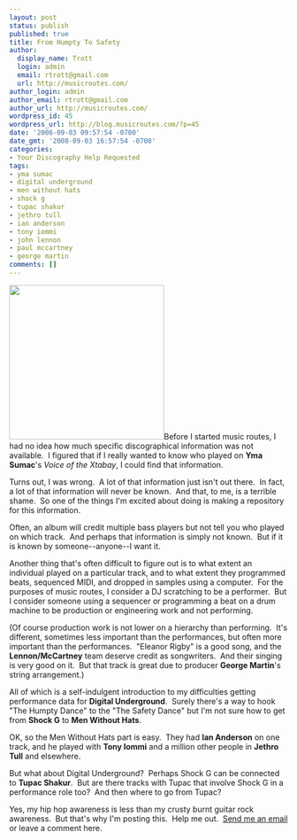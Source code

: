 ```yaml
---
layout: post
status: publish
published: true
title: From Humpty To Safety
author:
  display_name: Trott
  login: admin
  email: rtrott@gmail.com
  url: http://musicroutes.com/
author_login: admin
author_email: rtrott@gmail.com
author_url: http://musicroutes.com/
wordpress_id: 45
wordpress_url: http://blog.musicroutes.com/?p=45
date: '2008-09-03 09:57:54 -0700'
date_gmt: '2008-09-03 16:57:54 -0700'
categories:
- Your Discography Help Requested
tags:
- yma sumac
- digital underground
- men without hats
- shock g
- tupac shakur
- jethro tull
- ian anderson
- tony iommi
- john lennon
- paul mccartney
- george martin
comments: []
---
```

<p><img class="alignleft size-medium wp-image-46" title="The Humpty Dance by Digital Underground" src="http://blog.musicroutes.com/wp-content/uploads/2008/09/humptydance.jpg" alt="" width="280" height="279" />Before I started music routes, I had no idea how much specific discographical information was not available.  I figured that if I really wanted to know who played on <strong>Yma Sumac</strong>'s <em>Voice of the Xtabay</em>, I could find that information.</p>
<p>Turns out, I was wrong.  A lot of that information just isn't out there.  In fact, a lot of that information will never be known.  And that, to me, is a terrible shame.  So one of the things I'm excited about doing is making a repository for this information.</p>
<p>Often, an album will credit multiple bass players but not tell you who played on which track.  And perhaps that information is simply not known.  But if it is known by someone--anyone--I want it.</p>
<p>Another thing that's often difficult to figure out is to what extent an individual played on a particular track, and to what extent they programmed beats, sequenced MIDI, and dropped in samples using a computer.  For the purposes of music routes, I consider a DJ scratching to be a performer.  But I consider someone using a sequencer or programming a beat on a drum machine to be production or engineering work and not performing.</p>
<p>(Of course production work is not lower on a hierarchy than performing.  It's different, sometimes less important than the performances, but often more important than the performances.  "Eleanor Rigby" is a good song, and the <strong>Lennon/McCartney</strong> team deserve credit as songwriters.  And their singing is very good on it.  But that track is great due to producer <strong>George Martin</strong>'s string arrangement.)</p>
<p>All of which is a self-indulgent introduction to my difficulties getting performance data for <strong>Digital Underground</strong>.  Surely there's a way to hook "The Humpty Dance" to the "The Safety Dance" but I'm not sure how to get from <strong>Shock G</strong> to <strong>Men Without Hats</strong>.</p>
<p>OK, so the Men Without Hats part is easy.  They had <strong>Ian Anderson</strong> on one track, and he played with <strong>Tony Iommi</strong> and a million other people in <strong>Jethro Tull</strong> and elsewhere.</p>
<p>But what about Digital Underground?  Perhaps Shock G can be connected to <strong>Tupac Shakur</strong>.  But are there tracks with Tupac that involve Shock G in a performance role too?  And then where to go from Tupac?</p>
<p>Yes, my hip hop awareness is less than my crusty burnt guitar rock awareness.  But that's why I'm posting this.  Help me out.  <a href="http://musicroutes.com/contact.php" target="_blank">Send me an email </a>or leave a comment here.</p>
